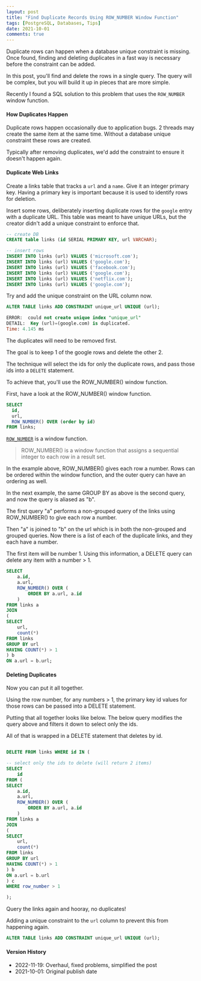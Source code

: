 ```yaml
---
layout: post
title: "Find Duplicate Records Using ROW_NUMBER Window Function"
tags: [PostgreSQL, Databases, Tips]
date: 2021-10-01
comments: true
---
```


Duplicate rows can happen when a database unique constraint is missing. Once found, finding and deleting duplicates in a fast way is necessary before the constraint can be added.

In this post, you'll find and delete the rows in a single query. The query will be complex, but you will build it up in pieces that are more simple.

Recently I found a SQL solution to this problem that uses the `ROW_NUMBER` window function.


#### How Duplicates Happen

Duplicate rows happen occasionally due to application bugs. 2 threads may create the same item at the same time. Without a database unique constraint these rows are created.

Typically after removing duplicates, we'd add the constraint to ensure it doesn't happen again.


#### Duplicate Web Links

Create a links table that tracks a `url` and a `name`. Give it an integer primary key. Having a primary key is important because it is used to identify rows for deletion.

Insert some rows, deliberately inserting duplicate rows for the `google` entry with a duplicate URL. This table was meant to have unique URLs, but the creator didn't add a unique constraint to enforce that.

```sql
-- create DB
CREATE table links (id SERIAL PRIMARY KEY, url VARCHAR);

-- insert rows
INSERT INTO links (url) VALUES ('microsoft.com');
INSERT INTO links (url) VALUES ('google.com');
INSERT INTO links (url) VALUES ('facebook.com');
INSERT INTO links (url) VALUES ('google.com');
INSERT INTO links (url) VALUES ('netflix.com');
INSERT INTO links (url) VALUES ('google.com');
```

Try and add the unique constraint on the URL column now.

```sql
ALTER TABLE links ADD CONSTRAINT unique_url UNIQUE (url);

ERROR:  could not create unique index "unique_url"
DETAIL:  Key (url)=(google.com) is duplicated.
Time: 4.145 ms
```

The duplicates will need to be removed first.

The goal is to keep 1 of the google rows and delete the other 2.

The technique will select the ids for only the duplicate rows, and pass those ids into a `DELETE` statement.

To achieve that, you'll use the ROW_NUMBER() window function.

First, have a look at the ROW_NUMBER() window function.

```sql
SELECT
  id,
  url,
  ROW_NUMBER() OVER (order by id)
FROM links;
```

[`ROW_NUMBER`](https://www.postgresqltutorial.com/postgresql-row_number/) is a window function.

> ROW_NUMBER() is a window function that assigns a sequential integer to each row in a result set.

In the example above, ROW_NUMBER() gives each row a number. Rows can be ordered within the window function, and the outer query can have an ordering as well.

In the next example, the same GROUP BY as above is the second query, and now the query is aliased as "b".

The first query "a" performs a non-grouped query of the links using ROW_NUMBER() to give each row a number.

Then "a" is joined to "b" on the url which is in both the non-grouped and grouped queries. Now there is a list of each of the duplicate links, and they each have a number.

The first item will be number 1. Using this information, a DELETE query can delete any item with a number > 1.

```sql
SELECT
    a.id,
    a.url,
    ROW_NUMBER() OVER (
        ORDER BY a.url, a.id
    )
FROM links a
JOIN
(
SELECT
    url,
    count(*)
FROM links
GROUP BY url
HAVING COUNT(*) > 1
) b
ON a.url = b.url;
```

#### Deleting Duplicates

Now you can put it all together.

Using the row number, for any numbers > 1, the primary key id values for those rows can be passed into a DELETE statement.

Putting that all together looks like below. The below query modifies the query above and filters it down to select only the ids.

All of that is wrapped in a DELETE statement that deletes by id.

```sql

DELETE FROM links WHERE id IN (

-- select only the ids to delete (will return 2 items)
SELECT
    id
FROM (
SELECT
    a.id,
    a.url,
    ROW_NUMBER() OVER (
        ORDER BY a.url, a.id
    )
FROM links a
JOIN
(
SELECT
    url,
    count(*)
FROM links
GROUP BY url
HAVING COUNT(*) > 1
) b
ON a.url = b.url
) c
WHERE row_number > 1

);
```

Query the links again and hooray, no duplicates!

Adding a unique constraint to the `url` column to prevent this from happening again.

```sql
ALTER TABLE links ADD CONSTRAINT unique_url UNIQUE (url);
```


#### Version History

* 2022-11-19: Overhaul, fixed problems, simplified the post
* 2021-10-01: Original publish date
